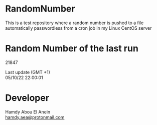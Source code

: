 # RandomNumber    
This is a test repository where a random number is pushed to a file automatically passwordless from a cron job in my Linux CentOS server    
# Random Number of the last run   
21847
      
Last update (GMT +1)    
05/10/22 22:00:01
# Developer    
Hamdy Abou El Anein   
hamdy.aea@protonmail.com
